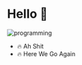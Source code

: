 # Hello :wave:	

![programming](https://user-images.githubusercontent.com/73060136/119861850-0b1b0900-bf42-11eb-8d06-47d8121aa40f.gif)

- 🔥 Ah Shit 
- 🔥   Here We Go Again

<!---
SinsamutQ/SinsamutQ is a ✨ special ✨ repository because its `README.md` (this file) appears on your GitHub profile.
You can click the Preview link to take a look at your changes.
--->
